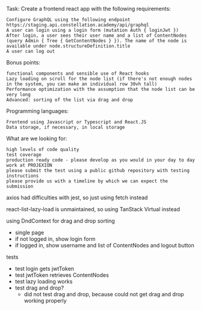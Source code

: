 Task:
Create a frontend react app with the following requirements:

    Configure GraphQL using the following endpoint https://staging.api.constellation.academy/api/graphql 
    A user can login using a login form (mutation Auth { loginJwt })
    After login, a user sees their user name and a list of ContentNodes (query Admin { Tree { GetContentNodes } }). The name of the node is available under node.structureDefinition.title
    A user can log out

Bonus points:

    functional components and sensible use of React hooks
    Lazy loading on scroll for the node list (if there's not enough nodes in the system, you can make an individual row 30vh tall)
    Performance optimization with the assumption that the node list can be very long
    Advanced: sorting of the list via drag and drop

Programming languages:

    Frontend using Javascript or Typescript and React.JS
    Data storage, if necessary, in local storage

What are we looking for:

    high levels of code quality
    test coverage
    production ready code - please develop as you would in your day to day work at PROJEXION
    please submit the test using a public github repository with testing instructions
    please provide us with a timeline by which we can expect the submission


axios had difficulties with jest, so just using fetch instead

react-list-lazy-load is unmaintained, so using TanStack Virtual instead

using DndContext for drag and drop sorting



- single page
- if not logged in, show login form
- if logged in, show username and list of ContentNodes and logout button

tests
- test login gets jwtToken
- test jwtToken retrieves ContentNodes
- test lazy loading works
- test drag and drop?
  - did not test drag and drop, because could not get drag and drop working properly